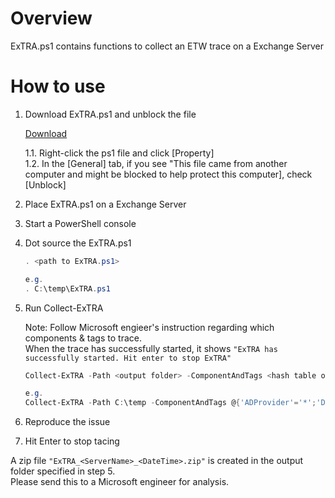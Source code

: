 # Overview

ExTRA.ps1 contains functions to collect an ETW trace on a Exchange Server

# How to use

1. Download ExTRA.ps1 and unblock the file

    [Download](https://github.com/jpmessaging/ExTRA/releases/download/v2019-10-04/ExTRA.ps1)

    1.1. Right-click the ps1 file and click [Property]  
    1.2. In the [General] tab, if you see "This file came from another computer and might be blocked to help protect this computer], check [Unblock]

2. Place ExTRA.ps1 on a Exchange Server
3. Start a PowerShell console
4. Dot source the ExTRA.ps1

    ```PowerShell
    . <path to ExTRA.ps1>

    e.g.
    . C:\temp\ExTRA.ps1
    ```

5. Run Collect-ExTRA

    Note: Follow Microsoft engieer's instruction regarding which components & tags to trace.  
    When the trace has successfully started, it shows `"ExTRA has successfully started. Hit enter to stop ExTRA"`  

    ```PowerShell
    Collect-ExTRA -Path <output folder> -ComponentAndTags <hash table of components & tags to trace>

    e.g.
    Collect-ExTRA -Path C:\temp -ComponentAndTags @{'ADProvider'='*';'Data.Storage'='*';'InfoWorker.Sharing'='LocalFolder,SharingEngine'}
    ```

    
6.  Reproduce the issue

7. Hit Enter to stop tacing

A zip file `"ExTRA_<ServerName>_<DateTime>.zip"` is created in the output folder specified in step 5.  
Please send this to a Microsoft engineer for analysis.
